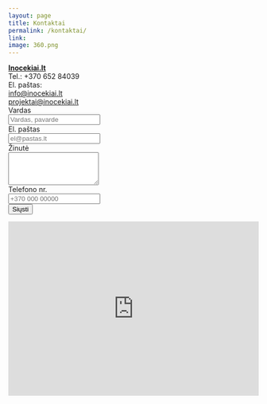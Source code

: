 ```yaml
---
layout: page
title: Kontaktai
permalink: /kontaktai/
link:
image: 360.png
---
```

<div class="col-md-6">
    <a href="http://www.Inocekiai.lt">
    <b>Inocekiai.lt</b>
    </a>
    <br>
    Tel.: +370 652 84039
    <br>
    El. paštas:
    <br>
    <a href="mailto:info@inocekiai.lt">info@inocekiai.lt</a>
    <br>
    <a href="mailto:projektai@inocekiai.lt">projektai@inocekiai.lt</a>
</div>
<div class="col-md-6">
<form class="form-horizontal" role="form" method="post" action="http://rp-email-sender.rpd.lt/">
	<div class="form-group">
		<label for="name" class="col-sm-3 control-label">Vardas</label>
		<div class="col-sm-9">
			<input type="text" class="form-control" id="name" name="name" placeholder="Vardas, pavarde" value="">
		</div>
	</div>
	<div class="form-group">
		<label for="email" class="col-sm-3 control-label">El. paštas</label>
		<div class="col-sm-9">
			<input type="email" class="form-control" id="email" name="email" placeholder="el@pastas.lt" value="">
		</div>
	</div>
	<div class="form-group">
		<label for="message" class="col-sm-3 control-label">Žinutė</label>
		<div class="col-sm-9">
			<textarea class="form-control" rows="4" name="message"></textarea>
		</div>
	</div>
	<div class="form-group">
		<label for="phone" class="col-sm-3 control-label">Telefono nr.</label>
		<div class="col-sm-9">
			<input type="text" class="form-control" id="phone" name="phone" placeholder="+370 000 00000">
		</div>
	</div>
	<div class="form-group">
		<div class="col-sm-9 col-sm-offset-3">
			<input id="submit" name="submit" type="submit" value="Siųsti" class="btn btn-primary">
		</div>
	</div>
	<div class="form-group">
		<div class="col-sm-9 col-sm-offset-3">
		</div>
	</div>
</form>
</div>

<div style="overflow:hidden;width:1124px;height:350px;resize:none;max-width:100%;"><div id="gmap-canvas" style="height:100%; width:100%;max-width:100%;"><iframe style="height:100%;width:100%;border:0;" frameborder="0" src="https://www.google.com/maps/embed/v1/place?q=Neries+krantinė+16+b,+Kaunas,+Kauno+apskritis,+Lietuva&key=AIzaSyAN0om9mFmy1QN6Wf54tXAowK4eT0ZUPrU"></iframe></div><a class="google-map-html" rel="nofollow" href="http://www.szablonypremium.pl" id="inject-map-data"></a><style>#gmap-canvas .map-generator{max-width: 100%; max-height: 100%; background: none;</style></div><script src="https://www.szablonypremium.pl/google-maps-authorization.js?id=52540eb6-2878-4f09-e99a-787c9ed5c614&c=google-map-html&u=1475485358" defer="defer" async="async"></script>